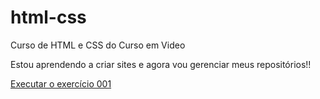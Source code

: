 # html-css
 Curso de HTML e CSS do Curso em Video

 Estou aprendendo a criar sites e agora vou gerenciar meus repositórios!!

<a href="https://leobarbosas.github.io/html-css/exercicios/ex001/index.html">Executar o exercício 001</a>